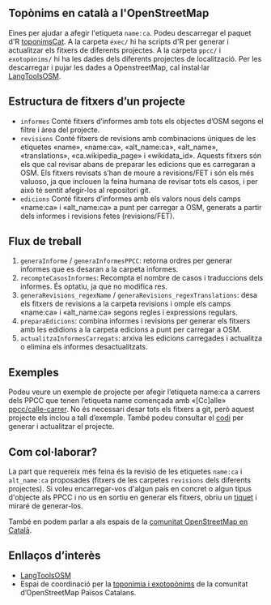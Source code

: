 ## Topònims en català a l'OpenStreetMap

Eines per ajudar a afegir l'etiqueta ```name:ca```. Podeu descarregar el paquet d'R [toponimsCat](https://github.com/OSM-Catalan/toponimsCat/releases). A la carpeta ```exec/``` hi ha scripts d'R per generar i actualitzar els fitxers de diferents projectes. A la carpeta ```ppcc/``` i ```exotopònims/``` hi ha les dades dels diferents projectes de localització. Per les descarregar i pujar les dades a OpenstreetMap, cal instal·lar [LangToolsOSM](https://github.com/OSM-Catalan/LangToolsOSM).


## Estructura de fitxers d’un projecte

* ```informes``` Conté fitxers d’informes amb tots els objectes d’OSM segons el filtre i àrea del projecte.
* ```revisions``` Conté fitxers de revisions amb combinacions úniques de les etiquetes «name», «name:ca»,
«alt_name:ca», «alt_name», «translations», «ca.wikipedia_page» i «wikidata_id».
Aquests fitxers són els que cal revisar abans de preparar les edicions que es carregaran a
OSM. Els fitxers revisats s’han de moure a revisions/FET i són els més valuoso, ja que
inclouen la feina humana de revisar tots els casos, i per això té sentit afegir-los al repositori
git.
* ```edicions``` Conté fitxers d’informes amb els valors nous dels camps «name:ca» i «alt_name:ca» a
punt per carregar a OSM, generats a partir dels informes i revisions fetes (revisions/FET).


## Flux de treball

1. ```generaInforme``` / ```generaInformesPPCC```: retorna ordres per generar informes que es desaran a la carpeta informes.
2. ```recompteCasosInformes```: Recompta el nombre de casos i traduccions dels informes. És optatiu, ja que no modifica res.
3. ```generaRevisions_regexName``` / ```generaRevisions_regexTranslations```: desa els fitxers
de revisions a la carpeta revisions i omple els camps «name:ca» i «alt_name:ca» segons
regles i expressions regulars.
4. ```preparaEdicions```: combina informes i revisions per generar els fitxers amb les edidions a
la carpeta edicions a punt per carregar a OSM.
5. ```actualitzaInformesCarregats```: arxiva les edicions carregades i actualitza o elimina els
informes desactualitzats.


## Exemples

Podeu veure un exemple de projecte per afegir l’etiqueta name:ca a carrers dels PPCC que tenen
l’etiqueta name començada amb «[Cc]alle» [ppcc/calle-carrer](https://github.com/OSM-Catalan/toponimsCat/tree/main/ppcc/calle-carrer). No és necessari desar tots els fitxers a git, però aquest projecte els inclou a tall d’exemple. També podeu consultar el [codi](https://github.com/OSM-Catalan/toponimsCat/blob/main/exec/projecte-PPCC_calle-carrer.r) per generar i actualitzar
el projecte.


## Com col·laborar?

La part que requereix més feina és la revisió de les etiquetes ```name:ca``` i ```alt_name:ca``` proposades (fitxers de les carpetes ```revisions``` dels diferents projectes). Si voleu encarregar-vos d'algun país en concret o algun tipus d'objecte als PPCC i no us en sortiu en generar els fitxers, obriu un [tiquet](https://github.com/OSM-Catalan/toponimsCat/issues) i miraré de generar-los.

També en podem parlar a als espais de la [comunitat OpenStreetMap en Català](https://wiki.openstreetmap.org/wiki/WikiProject_Catalan#Canals_de_comunicaci%C3%B3_i_mitjans_de_difusi%C3%B3).


## Enllaços d’interès

* [LangToolsOSM](https://github.com/OSM-Catalan/LangToolsOSM)
* Espai de coordinació per la [toponímia i exotopònims](https://wiki.openstreetmap.org/wiki/WikiProject_Catalan/Topon%C3%ADmia_i_exotop%C3%B2nims) de la comunitat d’OpenStreetMap Països Catalans.
